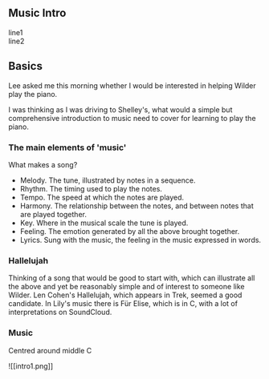 ## Music Intro

line1  
line2

## Basics
Lee asked me this morning whether I would be interested in helping Wilder play the piano.

I was thinking as I was driving to Shelley's, what would a simple but comprehensive introduction to music need to cover for learning to play the piano.

### The main elements of 'music'
What makes a song?
- Melody. The tune, illustrated by notes in a sequence.
- Rhythm. The timing used to play the notes.
- Tempo. The speed at which the notes are played.
- Harmony. The relationship between the notes, and between notes that are played together.
- Key.  Where in the musical scale the tune is played.
- Feeling. The emotion generated by all the above brought together.
- Lyrics. Sung with the music, the feeling in the music expressed in words.

### Hallelujah
Thinking of a song that would be good to start with, which can illustrate all the above and yet be reasonably simple and of interest to someone like Wilder. Len Cohen's Hallelujah, which appears in Trek, seemed a good candidate.
In Lily's music there is Für Elise, which is in C, with a lot of interpretations on SoundCloud.

### Music
Centred around middle C

![[intro1.png]]


